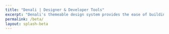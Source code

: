 ```yaml
---
title: "Denali | Designer & Developer Tools"
excerpt: "Denali's themeable design system provides the ease of building with a framework without sacrificing your unique visual style."
permalink: /beta/
layout: splash-beta
---
```

